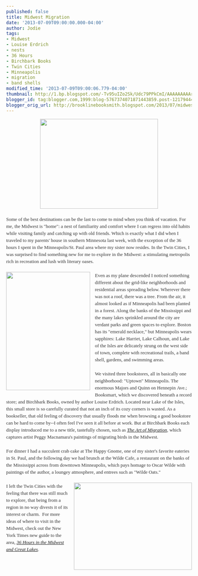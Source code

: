 ```yaml
---
published: false
title: Midwest Migration
date: '2013-07-09T09:00:00.000-04:00'
author: Jodie
tags:
- Midwest
- Louise Erdrich
- nests
- 36 Hours
- Birchbark Books
- Twin Cities
- Minneapolis
- migration
- band shells
modified_time: '2013-07-09T09:00:06.779-04:00'
thumbnail: http://1.bp.blogspot.com/-Tv95uIZo2Sk/Udc79PPkCmI/AAAAAAAAArM/pyc5CSUk_7w/s72-c/9780226046297.jpg
blogger_id: tag:blogger.com,1999:blog-5767374071871443859.post-1217944456166116773
blogger_orig_url: http://brooklinebooksmith.blogspot.com/2013/07/midwest-migration.html
---
```


<div class="separator" style="clear: both; text-align: center;"></div><div class="separator" style="clear: both; text-align: center;"><a href="http://1.bp.blogspot.com/-Tv95uIZo2Sk/Udc79PPkCmI/AAAAAAAAArM/pyc5CSUk_7w/s1600/9780226046297.jpg" imageanchor="1" style="margin-left: 1em; margin-right: 1em;"><img border="0" height="243" src="http://1.bp.blogspot.com/-Tv95uIZo2Sk/Udc79PPkCmI/AAAAAAAAArM/pyc5CSUk_7w/s320/9780226046297.jpg" width="320" /></a></div><div class="" style="clear: both; text-align: left;"><span style="font-family: Georgia, 'Times New Roman', 'Bitstream Charter', Times, serif; font-size: 13px; line-height: 19px;"></span></div><div class="" style="clear: both; color: #333333; text-align: left;"><span style="color: #333333; font-family: Georgia, 'Times New Roman', 'Bitstream Charter', Times, serif; font-size: 13px; line-height: 19px;"><br /></span></div><span style="color: #333333; font-family: Georgia, 'Times New Roman', 'Bitstream Charter', Times, serif; font-size: 13px; line-height: 19px;">Some of the best destinations can be the last to come to mind when you think of vacation. For me, the Midwest is "home": a nest of familiarity and comfort where I can regress into old habits while visiting family and catching up with old friends. Which is exactly what I did when I traveled to my parents' house in southern Minnesota last week, with the exception of the 36 hours I spent in the Minneapolis/St. Paul area where my sister now resides. In the Twin Cities, I was surprised to find something new for me to explore in the Midwest: a stimulating metropolis rich in recreation and lush with literary oases.</span><br /><div class="" style="clear: both; text-align: left;"><span style="color: #333333; font-family: Georgia, 'Times New Roman', 'Bitstream Charter', Times, serif; font-size: 13px; line-height: 19px;"><br /></span></div><div style="color: #333333; font-family: Georgia, 'Times New Roman', 'Bitstream Charter', Times, serif; font-size: 13px; line-height: 19px;"><div class="separator" style="clear: both; text-align: center;"><a href="http://3.bp.blogspot.com/-4w2pdwO1uzU/Udc8CLs37XI/AAAAAAAAArQ/xtoBUIMts2Q/s1600/cover_va_36_hours_regions_midwest_1212051448_id_574895.jpg" imageanchor="1" style="clear: left; float: left; margin-bottom: 1em; margin-right: 1em;"><img border="0" height="320" src="http://3.bp.blogspot.com/-4w2pdwO1uzU/Udc8CLs37XI/AAAAAAAAArQ/xtoBUIMts2Q/s320/cover_va_36_hours_regions_midwest_1212051448_id_574895.jpg" width="228" /></a></div>Even as my plane descended I noticed something different about the grid-like neighborhoods and residential areas spreading below. Wherever there was not a roof, there was a tree. From the air, it almost looked as if Minneapolis had been planted in a forest. Along the banks of the Mississippi and the many lakes sprinkled around the city are verdant parks and green spaces to explore. Boston has its "emerald necklace," but Minneapolis wears sapphires: Lake Harriet, Lake Calhoun, and Lake of the Isles are delicately strung on the west side of town, complete with recreational trails, a band shell, gardens, and swimming areas.<br /><br /></div><div style="color: #333333; font-family: Georgia, 'Times New Roman', 'Bitstream Charter', Times, serif; font-size: 13px; line-height: 19px;">We visited three bookstores, all in basically one neighborhood: "Uptown" Minneapolis. The enormous Majors and Quinn on Hennepin&nbsp;Ave.; Booksmart, which we discovered beneath a record store; and Birchbark Books, owned by author Louise Erdrich. Located near Lake of the Isles, this small store is so carefully curated that not an inch of its cozy corners is wasted. As a bookseller, that old feeling of discovery that usually floods me when browsing a good bookstore can be hard to come by--I often feel I've seen it all before at work. But at Birchbark Books each display introduced me to a new title, tastefully chosen, such as&nbsp;<a data-mce-href="http://www.brooklinebooksmith-shop.com/book/9780226046297" href="http://www.brooklinebooksmith-shop.com/book/9780226046297"><em>The Art of Migration</em></a>, which captures artist Peggy Macnamara's paintings of migrating birds in the Midwest.</div><div style="color: #333333; font-family: Georgia, 'Times New Roman', 'Bitstream Charter', Times, serif; font-size: 13px; line-height: 19px;"><br /></div><div style="color: #333333; font-family: Georgia, 'Times New Roman', 'Bitstream Charter', Times, serif; font-size: 13px; line-height: 19px;">For dinner I had a succulent crab cake at The Happy Gnome, one of my sister's favorite eateries in St. Paul, and the following day we&nbsp;had brunch at the Wilde Cafe, a restaurant on the banks of the Mississippi across from downtown Minneapolis, which pays homage to Oscar Wilde with paintings of the author, a loungey atmosphere, and entrees such as "Wilde Oats."</div><div style="color: #333333; font-family: Georgia, 'Times New Roman', 'Bitstream Charter', Times, serif; font-size: 13px; line-height: 19px;"><br /></div><div style="color: #333333; font-family: Georgia, 'Times New Roman', 'Bitstream Charter', Times, serif; font-size: 13px; line-height: 19px;"><a href="http://2.bp.blogspot.com/-2jdGHYrzc20/Udc8HVw5exI/AAAAAAAAArc/Z9sPjvwtMTk/s1600/Macnamara_Plate_2c.jpg" imageanchor="1" style="clear: right; float: right; margin-bottom: 1em; margin-left: 1em;"><img border="0" height="236" src="http://2.bp.blogspot.com/-2jdGHYrzc20/Udc8HVw5exI/AAAAAAAAArc/Z9sPjvwtMTk/s320/Macnamara_Plate_2c.jpg" width="320" /></a>I left the Twin Cities with the feeling that there was still much to explore, that being from a region in no way divests it of its interest or charm. &nbsp;For more ideas of where to visit in the Midwest, check out the New York Times new guide to the area,&nbsp;<a data-mce-href="http://www.brooklinebooksmith-shop.com/book/9783836542005" href="http://www.brooklinebooksmith-shop.com/book/9783836542005"><em>36 Hours in the Midwest and Great Lakes</em></a>.</div>
